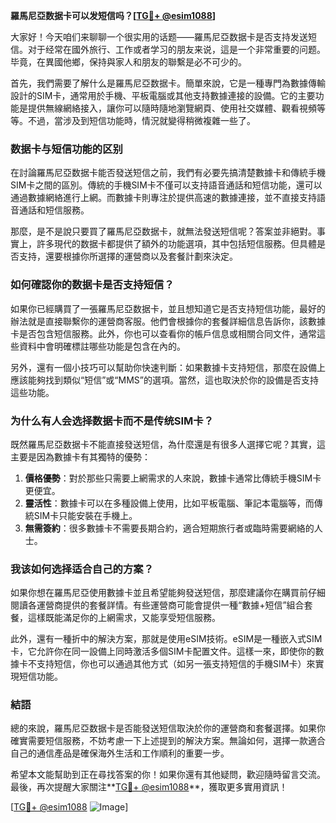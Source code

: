 **羅馬尼亞数据卡可以发短信吗？[[TG💪+ @esim1088](https://t.me/s/esim1088)]**

大家好！今天咱们来聊聊一个很实用的话题——羅馬尼亞数据卡是否支持发送短信。对于经常在國外旅行、工作或者学习的朋友来说，這是一个非常重要的问题。毕竟，在異國他鄉，保持與家人和朋友的聯繫是必不可少的。

首先，我們需要了解什么是羅馬尼亞数据卡。簡單來說，它是一種專門為數據傳輸設計的SIM卡，通常用於手機、平板電腦或其他支持數據連接的設備。它的主要功能是提供無線網絡接入，讓你可以隨時隨地瀏覽網頁、使用社交媒體、觀看視頻等等。不過，當涉及到短信功能時，情況就變得稍微複雜一些了。

### 数据卡与短信功能的区别

在討論羅馬尼亞数据卡能否發送短信之前，我們有必要先搞清楚數據卡和傳統手機SIM卡之間的區別。傳統的手機SIM卡不僅可以支持語音通話和短信功能，還可以通過數據網絡進行上網。而數據卡則專注於提供高速的數據連接，並不直接支持語音通話和短信服務。

那麼，是不是說只要買了羅馬尼亞数据卡，就無法發送短信呢？答案並非絕對。事實上，許多現代的数据卡都提供了額外的功能選項，其中包括短信服務。但具體是否支持，還要根據你所選擇的運營商以及套餐計劃來決定。

### 如何確認你的数据卡是否支持短信？

如果你已經購買了一張羅馬尼亞数据卡，並且想知道它是否支持短信功能，最好的辦法就是直接聯繫你的運營商客服。他們會根據你的套餐詳細信息告訴你，該數據卡是否包含短信服務。此外，你也可以查看你的帳戶信息或相關合同文件，通常這些資料中會明確標註哪些功能是包含在內的。

另外，還有一個小技巧可以幫助你快速判斷：如果數據卡支持短信，那麼在設備上應該能夠找到類似“短信”或“MMS”的選項。當然，這也取決於你的設備是否支持這些功能。

### 为什么有人会选择数据卡而不是传统SIM卡？

既然羅馬尼亞数据卡不能直接發送短信，為什麼還是有很多人選擇它呢？其實，這主要是因為數據卡有其獨特的優勢：

1. **價格優勢**：對於那些只需要上網需求的人來說，數據卡通常比傳統手機SIM卡更便宜。
2. **靈活性**：數據卡可以在多種設備上使用，比如平板電腦、筆記本電腦等，而傳統SIM卡只能安裝在手機上。
3. **無需簽約**：很多數據卡不需要長期合約，適合短期旅行者或臨時需要網絡的人士。

### 我该如何选择适合自己的方案？

如果你想在羅馬尼亞使用數據卡並且希望能夠發送短信，那麼建議你在購買前仔細閱讀各運營商提供的套餐詳情。有些運營商可能會提供一種“數據+短信”組合套餐，這樣既能滿足你的上網需求，又能享受短信服務。

此外，還有一種折中的解決方案，那就是使用eSIM技術。eSIM是一種嵌入式SIM卡，它允許你在同一設備上同時激活多個SIM卡配置文件。這樣一來，即使你的數據卡不支持短信，你也可以通過其他方式（如另一張支持短信的手機SIM卡）來實現短信功能。

### 結語

總的來說，羅馬尼亞数据卡是否能發送短信取決於你的運營商和套餐選擇。如果你確實需要短信服務，不妨考慮一下上述提到的解決方案。無論如何，選擇一款適合自己的通信產品是確保海外生活和工作順利的重要一步。

希望本文能幫助到正在尋找答案的你！如果你還有其他疑問，歡迎隨時留言交流。最後，再次提醒大家關注**[TG💪+ @esim1088](https://t.me/s/esim1088)**，獲取更多實用資訊！

[[TG💪+ @esim1088](https://t.me/s/esim1088) ![Image](https://i.postimg.cc/4NQfJmqS/Snipaste-2025-05-13-00-14-12.png)]